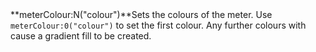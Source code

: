 <a name="meterColour"><h3 style="padding-top: 40px; margin-top: 40px;"></h3></a>
**meterColour:N("colour")**Sets the colours of the meter. Use `meterColour:0("colour")` to set the first colour. Any further colours with cause a gradient fill to be created. 

<!--UPDATE WIDGET_IN_CSOUND
    SIdent sprintf "meterColour:0(%d, %d, %d) ", rnd(255), rnd(255), rnd(255)
    SIdentifier strcat SIdentifier, SIdent  
--->